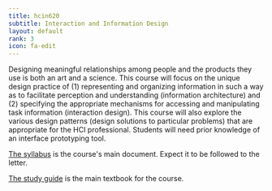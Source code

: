 ```yaml
---
title: hcin620
subtitle: Interaction and Information Design
layout: default
rank: 3
icon: fa-edit
---
```


Designing meaningful relationships among people and the products they use is both an art and a science. This course will focus on the unique design practice of (1) representing and organizing information in such a way as to facilitate perception and understanding (information architecture) and (2) specifying the appropriate mechanisms for accessing and manipulating task information (interaction design). This course will also explore the various design patterns (design solutions to particular problems) that are appropriate for the HCI professional. Students will need prior knowledge of an interface prototyping tool.


[The syllabus](assets/hcin620syllabus.pdf) is the course's main document. Expect it to be followed to the letter.

[The study guide](assets/hcin620book.pdf) is the main textbook for the course.
